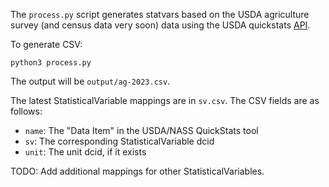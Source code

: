 The `process.py` script generates statvars based on the 
USDA agriculture survey (and census data very soon) data 
using the USDA quickstats [API][api].

[api]: https://quickstats.nass.usda.gov/api/

To generate CSV:
```
python3 process.py
```

The output will be `output/ag-2023.csv`.

The latest StatisticalVariable mappings are in `sv.csv`. The CSV fields are as follows: 

* `name`: The "Data Item" in the USDA/NASS QuickStats tool 
* `sv`: The corresponding StatisticalVariable dcid
* `unit`: The unit dcid, if it exists 

TODO: Add additional mappings for other StatisticalVariables.